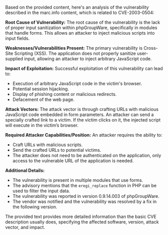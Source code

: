 Based on the provided content, here's an analysis of the vulnerability described in the marc.info content, which is related to CVE-2003-0504:

**Root Cause of Vulnerability:**
The root cause of the vulnerability is the lack of proper input sanitization within phpGroupWare, specifically in modules that handle forms. This allows an attacker to inject malicious scripts into input fields.

**Weaknesses/Vulnerabilities Present:**
The primary vulnerability is Cross-Site Scripting (XSS). The application does not properly sanitize user-supplied input, allowing an attacker to inject arbitrary JavaScript code.

**Impact of Exploitation:**
Successful exploitation of this vulnerability can lead to:
- Execution of arbitrary JavaScript code in the victim's browser.
- Potential session hijacking.
- Display of phishing content or malicious redirects.
- Defacement of the web page.

**Attack Vectors:**
The attack vector is through crafting URLs with malicious JavaScript code embedded in form parameters. An attacker can send a specially crafted link to a victim. If the victim clicks on it, the injected script will execute in the victim’s browser.

**Required Attacker Capabilities/Position:**
An attacker requires the ability to:
- Craft URLs with malicious scripts.
- Send the crafted URLs to potential victims.
- The attacker does not need to be authenticated on the application, only access to the vulnerable URL of the application is needed.

**Additional Details:**
- The vulnerability is present in multiple modules that use forms.
- The advisory mentions that the `eregi_replace` function in PHP can be used to filter the input data.
- The vulnerability was reported in version 0.9.14.003 of phpGroupWare.
- The vendor was notified and the vulnerability was resolved by a fix in the following version.

The provided text provides more detailed information than the basic CVE description usually does, specifying the affected software, version, attack vector, and impact.